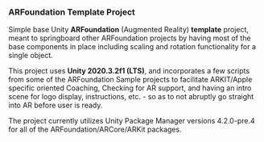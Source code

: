 ### **ARFoundation Template Project**

Simple base Unity **ARFoundation** (Augmented Reality) **template** 
project, meant to springboard other ARFoundation projects by having most
 of the base components in place including scaling and rotation 
 functionality for a single object.

This project uses **Unity 2020.3.2f1 (LTS)**, and incorporates a few 
scripts from some of the ARFoundation Sample projects to facilitate 
ARKIT/Apple specific oriented Coaching, Checking for AR support, 
and having an intro scene for logo display, instructions, etc. - 
so as to not abruptly go straight into AR before user is ready.

The project currently utilizes Unity Package Manager versions 
4.2.0-pre.4 for all of the ARFoundation/ARCore/ARKit packages. 

